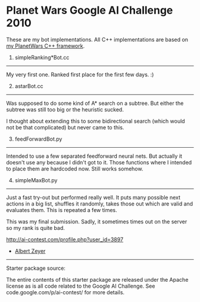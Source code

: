 Planet Wars Google AI Challenge 2010
====================================

These are my bot implementations. All C++ implementations are based on [my PlanetWars C++ framework](https://github.com/albertz/planet_wars-cpp).

1. simpleRanking*Bot.cc
-----------------------
My very first one. Ranked first place for the first few days. :)

2. astarBot.cc
--------------
Was supposed to do some kind of A* search on a subtree. But either the subtree was still too big or the heuristic sucked.

I thought about extending this to some bidirectional search (which would not be that complicated) but never came to this.

3. feedForwardBot.py
--------------------
Intended to use a few separated feedforward neural nets. But actually it doesn't use any because I didn't got to it. Those functions where I intended to place them are hardcoded now. Still works somehow.

4. simpleMaxBot.py
------------------
Just a fast try-out but performed really well. It puts many possible next actions in a big list, shuffles it randomly, takes those out which are valid and evaluates them. This is repeated a few times. 

This was my final submission. Sadly, it sometimes times out on the server so my rank is quite bad.

http://ai-contest.com/profile.php?user_id=3897

- [Albert Zeyer](http://www.az2000.de)

---

Starter package source:

The entire contents of this starter package are released under the Apache
license as is all code related to the Google AI Challenge. See
code.google.com/p/ai-contest/ for more details.

